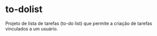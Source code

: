# to-dolist
Projeto de lista de tarefas (to-do list) que permite a criação de tarefas vinculados a um usuário. 
